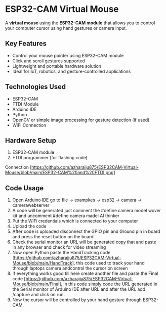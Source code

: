 # ESP32-CAM Virtual Mouse

A **virtual mouse** using the **ESP32-CAM module** that allows you to control your computer cursor using hand gestures or camera input.

## Key Features
- Control your mouse pointer using ESP32-CAM module  
- Click and scroll gestures supported  
- Lightweight and portable hardware solution  
- Ideal for IoT, robotics, and gesture-controlled applications  

## Technologies Used
- ESP32-CAM
- FTDI Module
- Arduino IDE
- Python 
- OpenCV or simple image processing for gesture detection (if used)  
- WiFi Connection 

## Hardware Setup
1. ESP32-CAM module  
2. FTDI programmer (for flashing code)    

Connection [https://github.com/azharajju875/ESP32CAM-Virtual-Mouse/blob/main/ESP32-CAM%20and%20FTDI.png]

## Code Usage
1. Open Arduino IDE go to flie -> exampkes -> esp32 -> camera -> camerawebserver
2. A code will be generated just comment the #define camera model wover kit and uncomment #define camera madel AI thinker
3. Put the WiFi credentials which is connected to your computer
4. Upload the code
5. After code is uploaded disconnect the GPIO pin and Ground pin in board and press the reset button on the board
6. Check the serial monitor an URL will be generated copy that and paste in any browser and check for video streaming
7. Now open Python paste the HandTracking code [https://github.com/azharajju875/ESP32CAM-Virtual-Mouse/blob/main/HandTrack], this code used to track your hand through laptops camera andcontrol the cursor on screen
8. If everything works good till here create another file and paste the Final code [https://github.com/azharajju875/ESP32CAM-Virtual-Mouse/blob/main/Final], in this code simply code the URL generated in the Serial monitor of Arduino IDE after URL and after the URL add /capture and click on run.
9. Now the cursor will be controlled by your hand gesture through ESP32-CAM.
